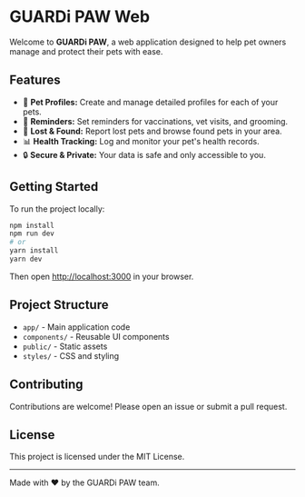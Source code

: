# GUARDi PAW Web

Welcome to **GUARDi PAW**, a web application designed to help pet owners manage and protect their pets with ease.

## Features

- 🐾 **Pet Profiles:** Create and manage detailed profiles for each of your pets.
- 📅 **Reminders:** Set reminders for vaccinations, vet visits, and grooming.
- 📍 **Lost & Found:** Report lost pets and browse found pets in your area.
- 📊 **Health Tracking:** Log and monitor your pet's health records.
- 🔒 **Secure & Private:** Your data is safe and only accessible to you.

## Getting Started

To run the project locally:

```bash
npm install
npm run dev
# or
yarn install
yarn dev
```

Then open [http://localhost:3000](http://localhost:3000) in your browser.

## Project Structure

- `app/` - Main application code
- `components/` - Reusable UI components
- `public/` - Static assets
- `styles/` - CSS and styling

## Contributing

Contributions are welcome! Please open an issue or submit a pull request.

## License

This project is licensed under the MIT License.

---

Made with ❤️ by the GUARDi PAW team.
